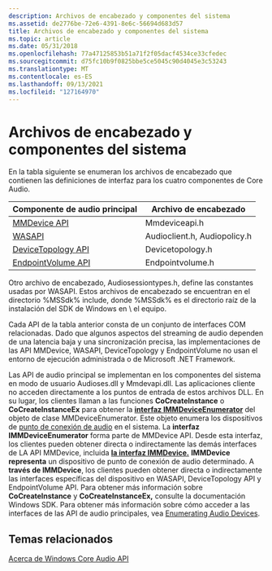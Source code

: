 ```yaml
---
description: Archivos de encabezado y componentes del sistema
ms.assetid: de2776be-72e6-4391-8e6c-56694d683d57
title: Archivos de encabezado y componentes del sistema
ms.topic: article
ms.date: 05/31/2018
ms.openlocfilehash: 77a47125853b51a71f2f05dacf4534ce33cfedec
ms.sourcegitcommit: d75fc10b9f0825bbe5ce5045c90d4045e3c53243
ms.translationtype: MT
ms.contentlocale: es-ES
ms.lasthandoff: 09/13/2021
ms.locfileid: "127164970"
---
```

# <a name="header-files-and-system-components"></a>Archivos de encabezado y componentes del sistema

En la tabla siguiente se enumeran los archivos de encabezado que contienen las definiciones de interfaz para los cuatro componentes de Core Audio.



| Componente de audio principal                         | Archivo de encabezado                  |
|----------------------------------------------|------------------------------|
| [MMDevice API](mmdevice-api.md)             | Mmdeviceapi.h                |
| [WASAPI](wasapi.md)                         | Audioclient.h, Audiopolicy.h |
| [DeviceTopology API](devicetopology-api.md) | Devicetopology.h             |
| [EndpointVolume API](endpointvolume-api.md) | Endpointvolume.h             |



 

Otro archivo de encabezado, Audiosessiontypes.h, define las constantes usadas por WASAPI. Estos archivos de encabezado se encuentran en el directorio %MSSdk% include, donde %MSSdk% es el directorio raíz de la instalación del SDK de Windows en \\ el equipo.

Cada API de la tabla anterior consta de un conjunto de interfaces COM relacionadas. Dado que algunos aspectos del streaming de audio dependen de una latencia baja y una sincronización precisa, las implementaciones de las API MMDevice, WASAPI, DeviceTopology y EndpointVolume no usan el entorno de ejecución administrada o de Microsoft .NET Framework.

Las API de audio principal se implementan en los componentes del sistema en modo de usuario Audioses.dll y Mmdevapi.dll. Las aplicaciones cliente no acceden directamente a los puntos de entrada de estos archivos DLL. En su lugar, los clientes llaman a las funciones **CoCreateInstance** o **CoCreateInstanceEx** para obtener la [**interfaz IMMDeviceEnumerator**](/windows/desktop/api/Mmdeviceapi/nn-mmdeviceapi-immdeviceenumerator) del objeto de clase MMDeviceEnumerator. Este objeto enumera los dispositivos de [punto de conexión de audio](audio-endpoint-devices.md) en el sistema. La **interfaz IMMDeviceEnumerator** forma parte de MMDevice API. Desde esta interfaz, los clientes pueden obtener directa o indirectamente las demás interfaces de LA API MMDevice, incluida [**la interfaz IMMDevice.**](/windows/desktop/api/Mmdeviceapi/nn-mmdeviceapi-immdevice) **IMMDevice representa** un dispositivo de punto de conexión de audio determinado. A **través de IMMDevice**, los clientes pueden obtener directa o indirectamente las interfaces específicas del dispositivo en WASAPI, DeviceTopology API y EndpointVolume API. Para obtener más información sobre **CoCreateInstance** y **CoCreateInstanceEx,** consulte la documentación Windows SDK. Para obtener más información sobre cómo acceder a las interfaces de las API de audio principales, vea [Enumerating Audio Devices](enumerating-audio-devices.md).

## <a name="related-topics"></a>Temas relacionados

<dl> <dt>

[Acerca de Windows Core Audio API](about-the-windows-core-audio-apis.md)
</dt> </dl>

 

 



